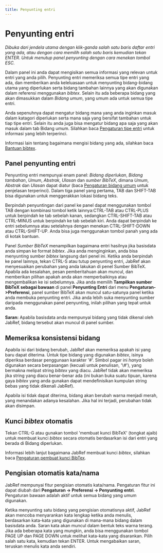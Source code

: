 ```yaml
---
title: Penyunting entri
---
```


# Penyunting entri

*Dibuka dari jendela utama dengan klik-ganda salah satu baris daftar entri yang ada, atau dengan cara memilih salah satu baris kemudian tekan ENTER. Untuk menutup panel penyunting dengan cara menekan tombol ESC.*

Dalam panel ini anda dapat mengisikan semua informasi yang relevan untuk entri yang anda pilih. Penyunting entri memeriksa semua tipe entri yang ada, dan memberikan anda keleluasaan untuk menyunting bidang-bidang utama yang diperlukan serta bidang tambahan lainnya yang akan digunakan dalam referensi menggunakan *bibtex*. Selain itu ada beberapa bidang yang akan dimasukkan dalam *Bidang umum*, yang umum ada untuk semua tipe entri.

Anda sepenuhnya dapat mengatur bidang mana yang anda inginkan masuk dalam katagori diperlukan serta mana saja yang bersifat tambahan untuk tiap tipe entri. Selain itu anda juga bisa mengatur bidang apa saja yang akan masuk dalam tab Bidang umum. Silahkan baca [Pengaturan tipe entri](CustomEntriesHelp.html) untuk informasi yang lebih terperinci.

Informasi lain tentang bagaimana mengisi bidang yang ada, silahkan baca [Bantuan bibtex](BibtexHelp.html).

## Panel penyunting entri

Penyunting entri mempunyai enam panel: *Bidang diperlukan*, *Bidang tambahan*, *Umum*, *Abstrak*, *Ulasan* dan *sumber BibTeX*, dimana *Umum*, *Abstrak* dan *Ulasan* dapat diatur (baca [Pengaturan bidang umum](GeneralFields.html) untuk penjelasan terperinci). Dalam tiga panel yang pertama, TAB dan SHIFT-TAB bisa digunakan untuk menggerakkan lokasi bidang teks.

Berpindah penyuntingan dari panel ke panel dapat menggunakan tombol TAB dengan kombinasi tombol ketik lainnya:CTRL-TAB atau CTRL-PLUS untuk berpindah ke tab sebelah kanan, sedangkan CTRL-SHIFT-TAB atau CTRL-MINUS untuk berpindah ke tab sebelah kiri. Anda dapat berpindah ke entri sebelumnya atau setelahnya dengan menekan CTRL-SHIFT-DOWN atau CTRL-SHIFT-UP. Anda bisa juga menggunakan tombol panah yang ada di kotak bantuan.

Panel *Sumber BibTeX* menampilkan bagaimana entri hasilnya jika basisdata anda simpan ke format *bibtex*. Jika anda menginginkan, anda bisa menyunting sumber *bibtex* langsung dari penel ini. Ketika anda berpindah ke panel lainnya, tekan CTRL-S atau tutup penyunting entri, JabRef akan menyesuaikan perubahan yang anda lakukan di penel Sumber BibTeX. Apabila ada kesalahan, pesan pemberitahuan akan muncul, dan memberikan pilihan apakah anda akan memperbaikinya atau mengembalikan ke isi sebelumnya. Jika anda memilih **Tampilkan sumber BibTeX sebagai bawaan** di panel **Penyunting Entri** dari menu **Pengaturan-&gt;Preferensi**, panel sumber BibTeX akan muncul satu-satunya panel ketika anda membuka penyunting entri. Jika anda lebih suka menyunting sumber daripada menggunakan panel penyunting, inilah pilihan yang tepat untuk anda.

**Saran:** Apabila basisdata anda mempunyai bidang yang tidak dikenal oleh JabRef, bidang tersebut akan muncul di panel sumber.

## Memeriksa konsistensi bidang

Apabila isi dari bidang berubah, JabRef akan memeriksa apakah isi yang baru dapat diterima. Untuk tipe bidang yang digunakan *bibtex*, isinya diperiksa berdasar penggunaan karakter '\#'. Simbol pagar ini *hanya* boleh digunakan secara berpasangan (kecuali untuk penulisan, '\\\#'), yang bermakna melipat string *bibtex* yang diacu. JabRef tidak akan memeriksa jika string yang diacu benar-benar ada (ini bukan buka suatu tipuan, karena gaya *bibtex* yang anda gunakan dapat mendefinisikan kumpulan string bebas yang tidak dikenali JabRef).

Apabila isi tidak dapat diterima, bidang akan berubah warna menjadi merah, yang menandakan adanya kesalahan. Jika hal ini terjadi, perubahan tidak akan disimpan.

## Kunci *bibtex* otomatis

Tekan CTRL-G atau gunakan tombol 'membuat kunci BibTeX' (tongkat ajaib) untuk membuat kunci *bibtex* secara otomatis berdasarkan isi dari entri yang berada di Bidang diperlukan.

Informasi lebih lanjut bagaimana JabRef membuat kunci *bibtex*, silahkan baca [Pengaturan pembuat kunci BibTex](LabelPatterns.html).

## Pengisian otomatis kata/nama

JabRef mempunyai fitur pengisian otomatis kata/nama. Pengaturan fitur ini dapat diubah dari **Pengaturan -&gt; Preferensi -&gt; Penyunting entri**. Pengaturan bawaan adalah aktif untuk semua bidang yang umum digunakan.

Ketika menyunting satu bidang yang pengisian otomatisnya aktif, JabRef akan mencoba menyarankan kata lengkap ketika anda menulis, berdasarkan kata-kata yang digunakan di mana-mana bidang dalam basisdata anda. Saran kata akan muncul dalam bentuk teks warna terang. Jika ada beberapa kata yang mungkin, anda bisa menggunakan tombol PAGE UP dan PAGE DOWN untuk melihat kata-kata yang disarankan. Pilih salah satu kata, kemudian tekan ENTER. Untuk mengabaikan saran, teruskan menulis kata anda sendiri.
